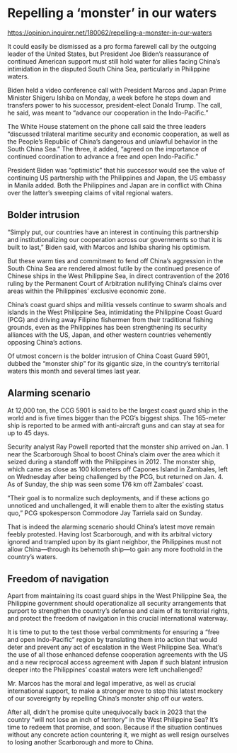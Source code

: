 # Repelling a ‘monster’ in our waters

https://opinion.inquirer.net/180062/repelling-a-monster-in-our-waters



It could easily be dismissed as a pro forma farewell call by the outgoing leader of the United States, but President Joe Biden’s reassurance of continued American support must still hold water for allies facing China’s intimidation in the disputed South China Sea, particularly in Philippine waters.

Biden held a video conference call with President Marcos and Japan Prime Minister Shigeru Ishiba on Monday, a week before he steps down and transfers power to his successor, president-elect Donald Trump. The call, he said, was meant to “advance our cooperation in the Indo-Pacific.”

The White House statement on the phone call said the three leaders “discussed trilateral maritime security and economic cooperation, as well as the People’s Republic of China’s dangerous and unlawful behavior in the South China Sea.” The three, it added, “agreed on the importance of continued coordination to advance a free and open Indo-Pacific.”

President Biden was “optimistic” that his successor would see the value of continuing US partnership with the Philippines and Japan, the US embassy in Manila added. Both the Philippines and Japan are in conflict with China over the latter’s sweeping claims of vital regional waters.



##  Bolder intrusion



“Simply put, our countries have an interest in continuing this partnership and institutionalizing our cooperation across our governments so that it is built to last,” Biden said, with Marcos and Ishiba sharing his optimism.

But these warm ties and commitment to fend off China’s aggression in the South China Sea are rendered almost futile by the continued presence of Chinese ships in the West Philippine Sea, in direct contravention of the 2016 ruling by the Permanent Court of Arbitration nullifying China’s claims over areas within the Philippines’ exclusive economic zone.

China’s coast guard ships and militia vessels continue to swarm shoals and islands in the West Philippine Sea, intimidating the Philippine Coast Guard (PCG) and driving away Filipino fishermen from their traditional fishing grounds, even as the Philippines has been strengthening its security alliances with the US, Japan, and other western countries vehemently opposing China’s actions.

Of utmost concern is the bolder intrusion of China Coast Guard 5901, dubbed the “monster ship” for its gigantic size, in the country’s territorial waters this month and several times last year.



##  Alarming scenario



At 12,000 ton, the CCG 5901 is said to be the largest coast guard ship in the world and is five times bigger than the PCG’s biggest ships. The 165-meter ship is reported to be armed with anti-aircraft guns and can stay at sea for up to 45 days.

Security analyst Ray Powell reported that the monster ship arrived on Jan. 1 near the Scarborough Shoal to boost China’s claim over the area which it seized during a standoff with the Philippines in 2012. The monster ship, which came as close as 100 kilometers off Capones Island in Zambales, left on Wednesday after being challenged by the PCG, but returned on Jan. 4. As of Sunday, the ship was seen some 176 km off Zambales’ coast.

“Their goal is to normalize such deployments, and if these actions go unnoticed and unchallenged, it will enable them to alter the existing status quo,” PCG spokesperson Commodore Jay Tarriela said on Sunday.

That is indeed the alarming scenario should China’s latest move remain feebly protested. Having lost Scarborough, and with its arbitral victory ignored and trampled upon by its giant neighbor, the Philippines must not allow China—through its behemoth ship—to gain any more foothold in the country’s waters.



##  Freedom of navigation



Apart from maintaining its coast guard ships in the West Philippine Sea, the Philippine government should operationalize all security arrangements that purport to strengthen the country’s defense and claim of its territorial rights, and protect the freedom of navigation in this crucial international waterway.

It is time to put to the test those verbal commitments for ensuring a “free and open Indo-Pacific” region by translating them into action that would deter and prevent any act of escalation in the West Philippine Sea. What’s the use of all those enhanced defense cooperation agreements with the US and a new reciprocal access agreement with Japan if such blatant intrusion deeper into the Philippines’ coastal waters were left unchallenged?

Mr. Marcos has the moral and legal imperative, as well as crucial international support, to make a stronger move to stop this latest mockery of our sovereignty by repelling China’s monster ship off our waters.

After all, didn’t he promise quite unequivocally back in 2023 that the country “will not lose an inch of territory” in the West Philippine Sea? It’s time to redeem that promise, and soon. Because if the situation continues without any concrete action countering it, we might as well resign ourselves to losing another Scarborough and more to China.